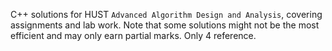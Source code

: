 C++ solutions for HUST `Advanced Algorithm Design and Analysis`, covering assignments and lab work. Note that some solutions might not be the most efficient and may only earn partial marks. Only 4 reference.
